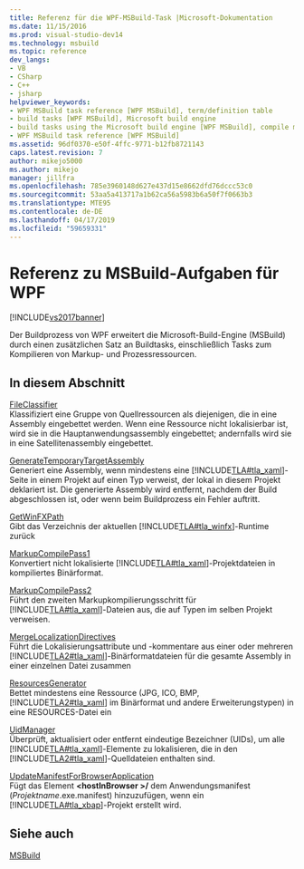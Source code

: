 ```yaml
---
title: Referenz für die WPF-MSBuild-Task |Microsoft-Dokumentation
ms.date: 11/15/2016
ms.prod: visual-studio-dev14
ms.technology: msbuild
ms.topic: reference
dev_langs:
- VB
- CSharp
- C++
- jsharp
helpviewer_keywords:
- WPF MSBuild task reference [WPF MSBuild], term/definition table
- build tasks [WPF MSBuild], Microsoft build engine
- build tasks using the Microsoft build engine [WPF MSBuild], compile markup and process resources
- WPF MSBuild task reference [WPF MSBuild]
ms.assetid: 96df0370-e50f-4ffc-9771-b12fb8721143
caps.latest.revision: 7
author: mikejo5000
ms.author: mikejo
manager: jillfra
ms.openlocfilehash: 785e3960148d627e437d15e8662dfd76dccc53c0
ms.sourcegitcommit: 53aa5a413717a1b62ca56a5983b6a50f7f0663b3
ms.translationtype: MTE95
ms.contentlocale: de-DE
ms.lasthandoff: 04/17/2019
ms.locfileid: "59659331"
---
```

# <a name="wpf-msbuild-task-reference"></a>Referenz zu MSBuild-Aufgaben für WPF
[!INCLUDE[vs2017banner](../includes/vs2017banner.md)]

Der Buildprozess von WPF erweitert die Microsoft-Build-Engine (MSBuild) durch einen zusätzlichen Satz an Buildtasks, einschließlich Tasks zum Kompilieren von Markup- und Prozessressourcen.  
  
## <a name="in-this-section"></a>In diesem Abschnitt  
 [FileClassifier](../msbuild/fileclassifier-task.md)  
 Klassifiziert eine Gruppe von Quellressourcen als diejenigen, die in eine Assembly eingebettet werden. Wenn eine Ressource nicht lokalisierbar ist, wird sie in die Hauptanwendungsassembly eingebettet; andernfalls wird sie in eine Satellitenassembly eingebettet.  
  
 [GenerateTemporaryTargetAssembly](../msbuild/generatetemporarytargetassembly-task.md)  
 Generiert eine Assembly, wenn mindestens eine [!INCLUDE[TLA#tla_xaml](../includes/tlasharptla-xaml-md.md)]-Seite in einem Projekt auf einen Typ verweist, der lokal in diesem Projekt deklariert ist. Die generierte Assembly wird entfernt, nachdem der Build abgeschlossen ist, oder wenn beim Buildprozess ein Fehler auftritt.  
  
 [GetWinFXPath](../msbuild/getwinfxpath-task.md)  
 Gibt das Verzeichnis der aktuellen [!INCLUDE[TLA#tla_winfx](../includes/tlasharptla-winfx-md.md)]-Runtime zurück  
  
 [MarkupCompilePass1](../msbuild/markupcompilepass1-task.md)  
 Konvertiert nicht lokalisierte [!INCLUDE[TLA#tla_xaml](../includes/tlasharptla-xaml-md.md)]-Projektdateien in kompiliertes Binärformat.  
  
 [MarkupCompilePass2](../msbuild/markupcompilepass2-task.md)  
 Führt den zweiten Markupkompilierungsschritt für [!INCLUDE[TLA#tla_xaml](../includes/tlasharptla-xaml-md.md)]-Dateien aus, die auf Typen im selben Projekt verweisen.  
  
 [MergeLocalizationDirectives](../msbuild/mergelocalizationdirectives-task.md)  
 Führt die Lokalisierungsattribute und -kommentare aus einer oder mehreren [!INCLUDE[TLA2#tla_xaml](../includes/tla2sharptla-xaml-md.md)]-Binärformatdateien für die gesamte Assembly in einer einzelnen Datei zusammen  
  
 [ResourcesGenerator](../msbuild/resourcesgenerator-task.md)  
 Bettet mindestens eine Ressource (JPG, ICO, BMP, [!INCLUDE[TLA2#tla_xaml](../includes/tla2sharptla-xaml-md.md)] im Binärformat und andere Erweiterungstypen) in eine RESOURCES-Datei ein  
  
 [UidManager](../msbuild/uidmanager-task.md)  
 Überprüft, aktualisiert oder entfernt eindeutige Bezeichner (UIDs), um alle [!INCLUDE[TLA#tla_xaml](../includes/tlasharptla-xaml-md.md)]-Elemente zu lokalisieren, die in den [!INCLUDE[TLA2#tla_xaml](../includes/tla2sharptla-xaml-md.md)]-Quelldateien enthalten sind.  
  
 [UpdateManifestForBrowserApplication](../msbuild/updatemanifestforbrowserapplication-task.md)  
 Fügt das Element **\<hostInBrowser >/** dem Anwendungsmanifest (*Projektname*.exe.manifest) hinzuzufügen, wenn ein [!INCLUDE[TLA#tla_xbap](../includes/tlasharptla-xbap-md.md)]-Projekt erstellt wird.  
  
## <a name="see-also"></a>Siehe auch  
 [MSBuild](http://msdn.microsoft.com/7c49aba1-ee6c-47d8-9de1-6f29a906e20b)
